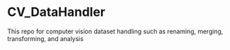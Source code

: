 # CV_DataHandler
This repo for computer vision dataset handling such as renaming, merging, transforming, and analysis
